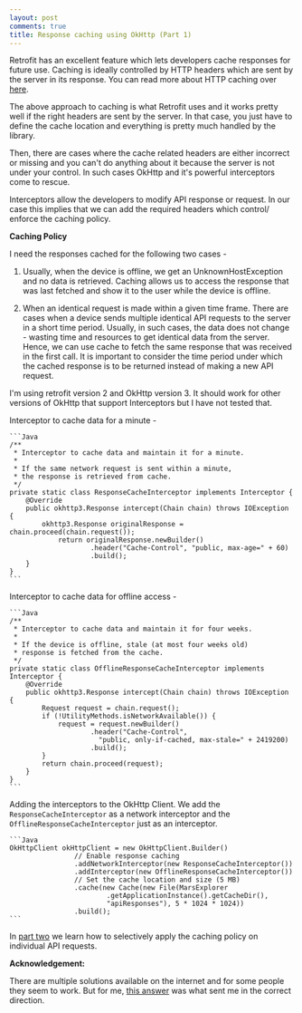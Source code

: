 ```yaml
---
layout: post
comments: true
title: Response caching using OkHttp (Part 1)
---
```


Retrofit has an excellent feature which lets developers cache responses for future use. Caching is ideally controlled by HTTP headers which are sent by the server in its response. You can read more about HTTP caching over [here](https://tools.ietf.org/html/rfc7234).

The above approach to caching is what Retrofit uses and it works pretty well if the right headers are sent by the server. In that case, you just have to define the cache location and everything is pretty much handled by the library.

Then, there are cases where the cache related headers are either incorrect or missing and you can't do anything about it because the server is not under your control. In such cases OkHttp and it's powerful interceptors come to rescue.

Interceptors allow the developers to modify API response or request. In our case this implies that we can add the required headers which control/ enforce the caching policy.

**Caching Policy**

I need the responses cached for the following two cases -

1. Usually, when the device is offline, we get an UnknownHostException and no data is retrieved. Caching allows us to access the response that was last fetched and show it to the user while the device is offline.

2. When an identical request is made within a given time frame. There are cases when a device sends multiple identical API requests to the server in a short time period. Usually, in such cases, the data does not change - wasting time and resources to get identical data from the server. Hence, we can use cache to fetch the same response that was received in the first call. It is important to consider the time period under which the cached response is to be returned instead of making a new API request.

I'm using retrofit version 2 and OkHttp version 3. It should work for other versions of OkHttp that support Interceptors but I have not tested that.

Interceptor to cache data for a minute -

    ```Java
    /**
     * Interceptor to cache data and maintain it for a minute.
     *
     * If the same network request is sent within a minute,
     * the response is retrieved from cache.
     */
    private static class ResponseCacheInterceptor implements Interceptor {
        @Override
        public okhttp3.Response intercept(Chain chain) throws IOException {
            okhttp3.Response originalResponse = chain.proceed(chain.request());
                return originalResponse.newBuilder()
                        .header("Cache-Control", "public, max-age=" + 60)
                        .build();
        }
    }
    ```

Interceptor to cache data for offline access -

    ```Java
    /**
     * Interceptor to cache data and maintain it for four weeks.
     *
     * If the device is offline, stale (at most four weeks old)
     * response is fetched from the cache.
     */
    private static class OfflineResponseCacheInterceptor implements Interceptor {
        @Override
        public okhttp3.Response intercept(Chain chain) throws IOException {
            Request request = chain.request();
            if (!UtilityMethods.isNetworkAvailable()) {
                request = request.newBuilder()
                        .header("Cache-Control",
                          "public, only-if-cached, max-stale=" + 2419200)
                        .build();
            }
            return chain.proceed(request);
        }
    }
    ```

Adding the interceptors to the OkHttp Client. We add the `ResponseCacheInterceptor` as a network interceptor and the `OfflineResponseCacheInterceptor` just as an interceptor.

    ```Java
    OkHttpClient okHttpClient = new OkHttpClient.Builder()
                    // Enable response caching
                    .addNetworkInterceptor(new ResponseCacheInterceptor())
                    .addInterceptor(new OfflineResponseCacheInterceptor())
                    // Set the cache location and size (5 MB)
                    .cache(new Cache(new File(MarsExplorer
                            .getApplicationInstance().getCacheDir(),
                            "apiResponses"), 5 * 1024 * 1024))
                    .build();
    ```

In [part two](https://krtkush.github.io/2016/06/02/caching-using-okhttp-part-2.html) we learn how to selectively apply the caching policy on individual API requests.

**Acknowledgement:**

There are multiple solutions available on the internet and for some people they seem to work. But for me, [this answer](https://stackoverflow.com/questions/23429046/can-retrofit-with-okhttp-use-cache-data-when-offline/36795214#36795214) was what sent me in the correct direction.

